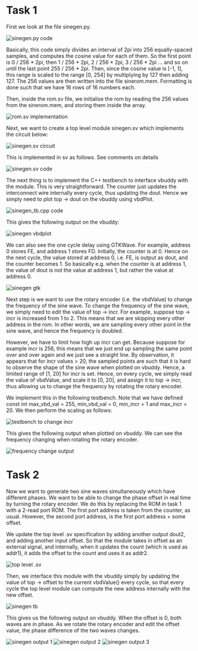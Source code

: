 # Task 1

First we look at the file sinegen.py. 

![sinegen.py code](images/[task1]sinegen_py.png)

Basically, this code simply divides an interval of 2pi into 256 equally-spaced samples, and computes the cosine value for each of them. So the first point is 0 / 256 * 2pi, then 1 / 256 * 2pi, 2 / 256 * 2pi, 3 / 256 * 2pi ... and so on until the last point 255 / 256 * 2pi. Then, since the cosine value is [-1, 1], this range is scaled to the range [0, 254] by multiplying by 127 then adding 127. The 256 values are then written into the file sinerom.mem. Formatting is done such that we have 16 rows of 16 numbers each.

Then, inside the rom.sv file, we initialise the rom by reading the 256 values from the sinerom.mem, and storing them inside the array.

![rom.sv implementation](images/[task1]rom_sv.png)

Next, we want to create a top level module sinegen.sv which implements the circuit below:

![sinegen.sv circuit](images/sinegen.jpg)

This is implemented in sv as follows. See comments on details

![sinegen.sv code](images/[task1]sinegen_sv.png)

The next thing is to implement the C++ testbench to interface vbuddy with the module. This is very straightforward. The counter just updates the interconnect wire internally every cycle, thus updating the dout. Hence we simply need to plot top -> dout on the vbuddy using vbdPlot.

![sinegen_tb.cpp code](images/[task1]sinegen_tb.png)

This gives the following output on the vbuddy:

![sinegen vbdplot](images/[task1]sinegen_vbdplot.jpg)

We can also see the one cycle delay using GTKWave. For example, address 0 stores FE, and address 1 stores FD. Initially, the counter is at 0. Hence on the next cycle, the value stored at address 0, i.e. FE, is output as dout, and the counter becomes 1. So basically e.g. when the counter is at address 1, the value of dout is not the value at address 1, but rather the value at address 0.

![sinegen gtk](images/[task1]sinegen_gtk.png)

Next step is we want to use the rotary encoder (i.e. the vbdValue) to change the frequency of the sine wave. To change the frequency of the sine wave, we simply need to edit the value of top -> incr. For example, suppose top -> incr is increased from 1 to 2. This means that we are skipping every other address in the rom. In other words, we are sampling every other point in the sine wave, and hence the frequency is doubled.

However, we have to limit how high up incr can get. Because suppose for example incr is 256, this means that we just end up sampling the same point over and over again and we just see a straight line. By observation, it appears that for incr values > 20, the sampled points are such that it is hard to observe the shape of the sine wave when plotted on vbuddy. Hence, a limited range of [1, 20] for incr is set. Hence, on every cycle, we simply read the value of vbdValue, and scale it to [0, 20], and assign it to top -> incr, thus allowing us to change the frequency by rotating the rotary encoder.

We implement this in the following testbench. Note that we have defined const int max_vbd_val = 255, min_vbd_val = 0, min_incr = 1 and max_incr = 20. We then perform the scaling as follows:

![testbench to change incr](images/[task1]freq_change_tb.png)

This gives the following output when plotted on vbuddy. We can see the frequency changing when rotating the rotary encoder.

![frequency change output](images/[task1]frequency_change_vbd.jpg)

# Task 2

Now we want to generate two sine waves simultaneously which have different phases. We want to be able to change the phase offset in real time by turning the rotary encoder. We do this by replacing the ROM in task 1 with a 2-read port ROM. The first port address is taken from the counter, as usual. However, the second port address, is the first port address + some offset.

We update the top level .sv specification by adding another output dout2, and adding another input offset. So that the module takes in offset as an external signal, and internally, when it updates the count (which is used as addr1), it adds the offset to the count and uses it as addr2.

![top level .sv](images/[task2]sinegen_sv.png)

Then, we interface this module with the vbuddy simply by updating the value of top -> offset to the current vbdValue() every cycle, so that every cycle the top level module can compute the new address internally with the new offset.

![sinegen tb](images/[task2]sinegen_tb.png)

This gives us the following output on vbuddy. When the offset is 0, both waves are in phase. As we rotate the rotary encoder and edit the offset value, the phase difference of the two waves changes.

![sinegen output 1](images/[task2]vbd_output_1.jpg)
![sinegen output 2](images/[task2]vbd_output_2.jpg)
![sinegen output 3](images/[task2]vbd_output_3.jpg)